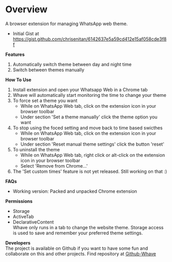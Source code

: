 # Overview
A browser extension for managing WhatsApp web theme. 
- Initial Gist at https://gist.github.com/chrisenitan/6142637e5a59cd412e15af058cde3f8f

**Features**
1. Automatically switch theme between day and night time
2. Switch between themes manually

**How To Use**
1. Install extension and open your Whatsapp Web in a Chrome tab
2. Whave will automatically start monitoring the time to change your theme
3. To force set a theme you want
    - While on WhatsApp Web tab, click on the extension icon in your browser toolbar
    - Under section 'Set a theme manually' click the theme option you want
4. To stop using the foced setting and move back to time based swicthes
    - While on WhatsApp Web tab, click on the extension icon in your browser toolbar
    - Under section 'Reset manual theme settings' click the button 'reset'
5. To uninstall the theme
    - While on WhatsApp Web tab, right click or alt-click on the extension icon in your browser toolbar
    - Select 'Remove from Chrome...'
6. The 'Set custom times' feature is not yet released. Still working on that :)

**FAQs**
- Working version: Packed and unpacked Chrome extension

**Permissions**
- Storage
- ActiveTab
- DeclarativeContent<br>
Whave only runs in a tab to change the website theme. Storage access is used to save and remember your preferred theme settings. 

**Developers**<br>
The project is available on Github if you want to have some fun and collaborate on this and other projects. Find repository at <a href="https://github.com/chrisenitan/Whave" target="_blank">Github-Whave</a>
